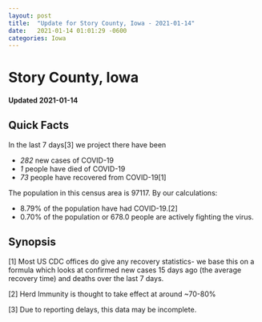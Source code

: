 ```yaml
---
layout: post
title:  "Update for Story County, Iowa - 2021-01-14"
date:   2021-01-14 01:01:29 -0600
categories: Iowa
---
```


# Story County, Iowa
#### Updated 2021-01-14

## Quick Facts

In the last 7 days[3] we project there have been
- *282* new cases of COVID-19
- *1* people have died of COVID-19
- *73* people have recovered from COVID-19[1]

The population in this census area is 97117. By our calculations:
- 8.79% of the population have had COVID-19.[2]
- 0.70% of the population or 678.0 people are actively fighting the virus.

## Synopsis




[1] Most US CDC offices do give any recovery statistics- we base this on a formula which looks at confirmed new cases
15 days ago (the average recovery time) and deaths over the last 7 days.

[2] Herd Immunity is thought to take effect at around ~70-80%

[3] Due to reporting delays, this data may be incomplete.
 
    